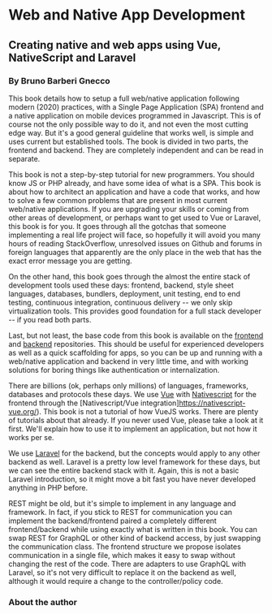 # Web and Native App Development 

## Creating native and web apps using Vue, NativeScript and Laravel

### By Bruno Barberi Gnecco

This book details how to setup a full web/native application following modern (2020) practices, with a Single Page Application (SPA) frontend and a native application on mobile devices programmed in Javascript. This is of course not the only possible way to do it, and not even the most cutting edge way. But it's a good general guideline that works well, is simple and uses current but established tools. The book is divided in two parts, the frontend and backend. They are completely independent and can be read in separate. 

This book is not a step-by-step tutorial for new programmers. You should know JS or PHP already, and have some idea of what is a SPA. This book is about how to architect an application and have a code that works, and how to solve a few common problems that are present in most current web/native applications. If you are upgrading your skills or coming from other areas of development, or perhaps want to get used to Vue or Laravel, this book is for you. It goes through all the gotchas that someone implementing a real life project will face, so hopefully it will avoid you many hours of reading StackOverflow, unresolved issues on Github and forums in foreign languages that apparently are the only place in the web that has the exact error message you are getting.

On the other hand, this book goes through the almost the entire stack of development tools used these days: frontend, backend, style sheet languages, databases, bundlers, deployment, unit testing, end to end testing, continuous integration, continuous delivery -- we only skip virtualization tools. This provides good foundation for a full stack developer -- if you read both parts.

Last, but not least, the base code from this book is available on the [frontend]() and [backend]() repositories. This should be useful for experienced developers as well as a quick scaffolding for apps, so you can be up and running with a web/native application and backend in very little time, and with working solutions for boring things like authentication or internalization.

There are billions (ok, perhaps only millions) of languages, frameworks, databases and protocols these days. We use [Vue](https://vuejs.org) with [Nativescript](https://nativescript.org/) for the frontend through the [Nativescript/Vue integration]https://nativescript-vue.org/). This book is not a tutorial of how VueJS works. There are plenty of tutorials about that already. If you never used Vue, please take a look at it first. We'll explain how to use it to implement an application, but not how it works per se.

We use [Laravel](https://laravel.com) for the backend, but the concepts would apply to any other backend as well. Laravel is a pretty low level framework for these days, but we can see the entire backend stack with it. Again, this is not a basic Laravel introduction, so it might move a bit fast you have never developed anything in PHP before.

REST might be old, but it's simple to implement in any language and framework. In fact, if you stick to REST for communication you can implement the backend/frontend paired a completely different frontend/backend while using exactly what is written in this book. You can swap REST for GraphQL or other kind of backend access, by just swapping the communication class. The frontend structure we propose isolates communication in a single file, which makes it easy to swap without changing the rest of the code. There are adapters to use GraphQL with Laravel, so it's not very difficult to replace it on the backend as well, although it would require a change to the controller/policy code.

### About the author